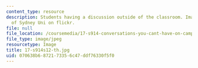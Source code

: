 ```yaml
---
content_type: resource
description: Students having a discussion outside of the classroom. Image courtesy
  of Sydney Uni on flickr.
file: null
file_location: /coursemedia/17-s914-conversations-you-cant-have-on-campus-race-ethnicity-gender-and-identity-spring-2012/070638b6872173356c47ddf76330f5f0_17-s914s12-th.jpg
file_type: image/jpeg
resourcetype: Image
title: 17-s914s12-th.jpg
uid: 070638b6-8721-7335-6c47-ddf76330f5f0
---
```

